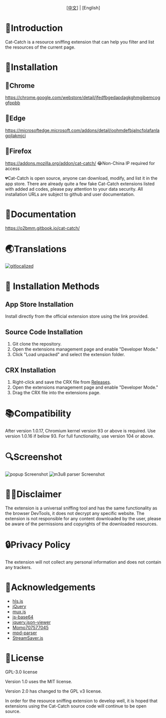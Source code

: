 <p align="center"> [<a href="README.md">中文</a>] | [English]</p>

# 📑Introduction
Cat-Catch is a resource sniffing extension that can help you filter and list the resources of the current page.

# 📖Installation
## 🐴Chrome
https://chrome.google.com/webstore/detail/jfedfbgedapdagkghmgibemcoggfppbb
## 🦄Edge
https://microsoftedge.microsoft.com/addons/detail/oohmdefbjalncfplafanlagojlakmjci
## 🦊Firefox
https://addons.mozilla.org/addon/cat-catch/ 😂Non-China IP required for access

💔Cat-Catch is open source, anyone can download, modify, and list it in the app store. There are already quite a few fake Cat-Catch extensions listed with added ad codes, please pay attention to your data security. All installation URLs are subject to github and user documentation.

# 📒Documentation
https://o2bmm.gitbook.io/cat-catch/

# 🌏Translations
[![gitlocalized ](https://gitlocalize.com/repo/9392/whole_project/badge.svg)](https://gitlocalize.com/repo/9392?utm_source=badge)

# 📘 Installation Methods
## App Store Installation
Install directly from the official extension store using the link provided.
## Source Code Installation
1. Git clone the repository.
2. Open the extensions management page and enable "Developer Mode."
3. Click "Load unpacked" and select the extension folder.
## CRX Installation
1. Right-click and save the CRX file from [Releases](https://github.com/xifangczy/cat-catch/releases).
2. Open the extensions management page and enable "Developer Mode."
3. Drag the CRX file into the extensions page.

# 📚Compatibility
After version 1.0.17, Chromium kernel version 93 or above is required.
Use version 1.0.16 if below 93.
For full functionality, use version 104 or above.

# 🔍Screenshot
![popup Screenshot](https://raw.githubusercontent.com/xifangczy/cat-catch/master/README/popup.png)
![m3u8 parser Screenshot](https://raw.githubusercontent.com/xifangczy/cat-catch/master/README/m3u8.png)

# 🤚🏻Disclaimer
The extension is a universal sniffing tool and has the same functionality as the browser DevTools, it does not decrypt any specific website. The extension is not responsible for any content downloaded by the user, please be aware of the permissions and copyrights of the downloaded resources.

# 🔒Privacy Policy
The extension will not collect any personal information and does not contain any trackers.

# 💖Acknowledgements
- [hls.js](https://github.com/video-dev/hls.js)
- [jQuery](https://github.com/jquery/jquery)
- [mux.js](https://github.com/videojs/mux.js)
- [js-base64](https://github.com/dankogai/js-base64)
- [jquery.json-viewer](https://github.com/abodelot/jquery.json-viewer)
- [Momo707577045](https://github.com/Momo707577045)
- [mpd-parser](https://github.com/videojs/mpd-parser)
- [StreamSaver.js](https://github.com/jimmywarting/StreamSaver.js)

# 📜License
GPL-3.0 license

Version 1.0 uses the MIT license.

Version 2.0 has changed to the GPL v3 license.

In order for the resource sniffing extension to develop well, it is hoped that extensions using the Cat-Catch source code will continue to be open source.
